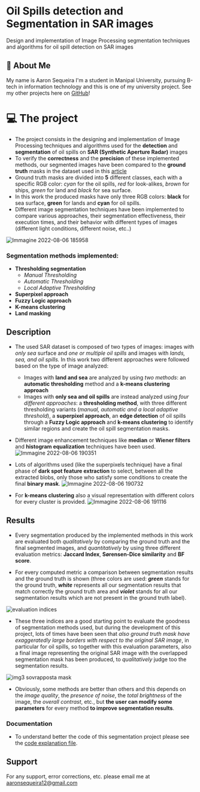 # Oil Spills detection and Segmentation in SAR images


Design and implementation of Image Processing segmentation
techniques and algorithms for oil spill detection on SAR images
## 🚀 About Me
My name is Aaron Sequeira I'm a student in Manipal University, pursuing B-tech in information technology and this is one of my university project. 
See my other projects here on [GitHub](https://github.com/aaronseq12)!

# 💻 The project

- The project consists in the designing and implementation of Image Processing techniques and algorithms used for the **detection** and **segmentation** of oil spills on **SAR (Synthetic Aperture Radar)** images
- To verify the **correctness** and the **precision** of these implemented methods, our segmented images have been compared to the **ground truth** masks in the dataset used in this [article](https://www.researchgate.net/publication/334715725_Oil_Spill_Identification_from_Satellite_Images_Using_Deep_Neural_Networks)
- Ground truth masks are divided into **5** different classes, each with a specific RGB color: *cyan* for the oil spills, *red* for look-alikes, *brown* for ships, *green* for land and *black* for sea surface.  
- In this work the produced masks have only three RGB colors: **black** for sea surface, **green** for lands and **cyan** for oil spills.
- Different image segmentation techniques have been implemented to compare various approaches, their segmentation effectiveness, their execution times, and their behavior with different types of images (different light conditions, different noise, etc..)

![Immagine 2022-08-06 185958](https://user-images.githubusercontent.com/96207365/183258716-74fe57a6-8c97-4d98-97e3-ff2ea7b8d79a.jpg)

### Segmentation methods implemented:
- **Thresholding segmentation**
    - *Manual Thresholding*
    - *Automatic Thresholding*
    - *Local Adaptive Thresholding*
- **Superpixel approach**
- **Fuzzy Logic approach**
- **K-means clustering**
- **Land masking**  

## Description

- The used SAR dataset is composed of two types of images: images with *only sea* surface and *one or multiple oil spills* and images with *lands, sea, and oil spills.* In this work two different approaches were followed based on the type of image analyzed:
    - Images with **land and sea** are analyzed by using *two methods*: an **automatic thresholding** method and a **k-means clustering approach**
    - Images with **only sea and oil spills** are instead analyzed using *four different approaches*: a **thresholding method**, with three different thresholding variants (*manual, automatic and a local adaptive threshold*), a **superpixel approach**, an **edge detection** of oil spills through a **Fuzzy Logic approach** and **k-means clustering** to identify similar regions and create the oil spill segmentation masks.

- Different image enhancement techniques like **median** or **Wiener filters** and **histogram equalization** techniques have been used.
![Immagine 2022-08-06 190351](https://user-images.githubusercontent.com/96207365/183258816-0881c834-f437-41d3-a101-a8582dba555a.jpg)

- Lots of algorithms used (like the superpixels technique) have a final phase of **dark spot feature extraction** to select, between all the extracted blobs, only those who satisfy some conditions to create the final **binary mask**.
![Immagine 2022-08-06 190732](https://user-images.githubusercontent.com/96207365/183258954-a0a04656-32d4-42a1-9884-b0668dc1b379.jpg)

- For **k-means clustering** also a visual representation with different colors for every cluster is provided.
![Immagine 2022-08-06 191116](https://user-images.githubusercontent.com/96207365/183259085-7a9be686-348b-4d3c-b775-c34ce0133a80.jpg)


## Results
- Every segmentation produced by the implemented methods in this work are evaluated both *qualitatively* by comparing the ground truth and the final segmented images, and *quantitatively* by using three different evaluation metrics: **Jaccard Index**, **Sørensen-Dice similarity** and **BF score**. 

- For every computed metric a comparison between segmentation results and the ground truth is shown (three colors are used: ***green*** stands for the ground truth, ***white*** represents all our segmentation results that match correctly the ground truth area and ***violet*** stands for all our segmentation results which are not present in the ground truth label).

![evaluation indices](https://user-images.githubusercontent.com/96207365/185741928-d8a9379d-d6f7-490b-8694-4d1b32435daf.jpg)

- These three indices are a good starting point to evaluate the goodness of segmentation methods used, but during the development of this project, lots of times have been seen that *also ground truth mask have exaggeratedly large borders with respect to the original SAR image*, in particular for oil spills, so together with this evaluation parameters, also a final image representing the original SAR image with the overlapped segmentation mask has been produced, to *qualitatively* judge too the segmentation results. 

![img3 sovrapposta mask](https://user-images.githubusercontent.com/96207365/185742093-b89e98e3-aa9e-43fa-9b67-394317a99cc7.jpg)

- Obviously, some methods are better than others and this depends on the *image quality*, the *presence of noise*, the *total brightness* of the image, the *overall contrast*, etc., but **the user can modify some parameters** for every method **to improve segmentation results**.

### Documentation

- To understand better the code of this segmentation project please see the [code explanation file]((https://github.com/aaronseq12/MatlabOilspilldetection/blob/main/Code%20explanation%20(technical%20implementation).pdf)https://github.com/aaronseq12/MatlabOilspilldetection/blob/main/Code%20explanation%20(technical%20implementation).pdf).

## Support

For any support, error corrections, etc. please email me at aaronsequeira12@gmail.com


